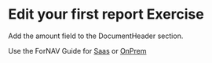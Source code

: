 # Edit your first report Exercise

Add the amount field to the DocumentHeader section.

Use the ForNAV Guide for [Saas](https://renebrummel.github.io/ForNAVGuide/#/ForNAVForBCSaaS/EditYourFirstReport) or [OnPrem](https://renebrummel.github.io/ForNAVGuide/#/ForNAVForBCOnPrem/EditYourFirstReport)